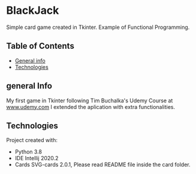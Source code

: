 # BlackJack
Simple card game created in Tkinter. Example of Functional Programming.
## Table of Contents
* [General info](#general-info)
* [Technologies](#technologies)
## general Info
My first game in Tkinter following Tim Buchalka's Udemy Course at www.udemy.com
I extended the aplication with extra functionalities.
## Technologies
Project created with:
* Python 3.8
* IDE Intellij 2020.2
* Cards SVG-cards 2.0.1, Please read README file inside the card folder.
